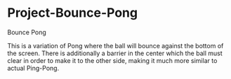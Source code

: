 # Project-Bounce-Pong
Bounce Pong

This is a variation of Pong where the ball will bounce against the bottom of the screen. There is additionally a barrier in the center which the ball must clear in order to make it to the other side, making it much more similar to actual Ping-Pong.
